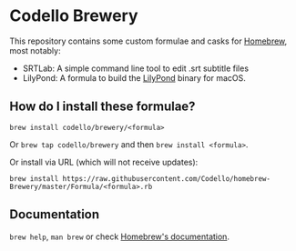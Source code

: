 # Codello Brewery

This repository contains some custom formulae and casks for [Homebrew](https://brew.sh), most notably:

- SRTLab: A simple command line tool to edit .srt subtitle files
- LilyPond: A formula to build the [LilyPond](http://lilypond.org) binary for macOS.

## How do I install these formulae?

`brew install codello/brewery/<formula>`

Or `brew tap codello/brewery` and then `brew install <formula>`.

Or install via URL (which will not receive updates):

```
brew install https://raw.githubusercontent.com/Codello/homebrew-Brewery/master/Formula/<formula>.rb
```

## Documentation

`brew help`, `man brew` or check [Homebrew's documentation](https://docs.brew.sh).